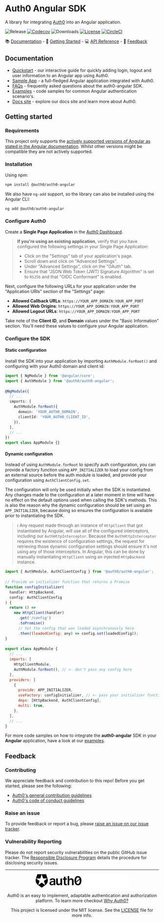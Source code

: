 # Auth0 Angular SDK

A library for integrating [Auth0](https://auth0.com) into an Angular application.

![Release](https://img.shields.io/github/v/release/auth0/auth0-angular)
[![Codecov](https://img.shields.io/codecov/c/github/auth0/auth0-angular)](https://codecov.io/gh/auth0/auth0-angular)
![Downloads](https://img.shields.io/npm/dw/@auth0/auth0-angular)
[![License](https://img.shields.io/:license-MIT-blue.svg?style=flat)](https://opensource.org/licenses/MIT)
[![CircleCI](https://img.shields.io/circleci/build/github/auth0/auth0-angular)](https://circleci.com/gh/auth0/auth0-angular)

:books: [Documentation](#documentation) - :rocket: [Getting Started](#getting-started) - :computer: [API Reference](https://auth0.github.io/auth0-angular/) - :speech_balloon: [Feedback](#feedback)

## Documentation

- [Quickstart](https://auth0.com/docs/quickstart/spa/angular) - our interactive guide for quickly adding login, logout and user information to an Angular app using Auth0.
- [Sample App](https://github.com/auth0-samples/auth0-angular-samples/tree/master/Sample-01) - a full-fledged Angular application integrated with Auth0.
- [FAQs](./FAQ.md) - frequently asked questions about the auth0-angular SDK.
- [Examples](./EXAMPLES.md) - code samples for common Angular authentication scenario's.
- [Docs site](https://www.auth0.com/docs) - explore our docs site and learn more about Auth0.

## Getting started

### Requirements

This project only supports the [actively supported versions of Angular as stated in the Angular documentation](https://angular.io/guide/releases#actively-supported-versions). Whilst other versions might be compatible they are not actively supported.

### Installation

Using npm:

```sh
npm install @auth0/auth0-angular
```

We also have `ng-add` support, so the library can also be installed using the Angular CLI:

```sh
ng add @auth0/auth0-angular
```

### Configure Auth0

Create a **Single Page Application** in the [Auth0 Dashboard](https://manage.auth0.com/#/applications).

> **If you're using an existing application**, verify that you have configured the following settings in your Single Page Application:
>
> - Click on the "Settings" tab of your application's page.
> - Scroll down and click on "Advanced Settings".
> - Under "Advanced Settings", click on the "OAuth" tab.
> - Ensure that "JSON Web Token (JWT) Signature Algorithm" is set to `RS256` and that "OIDC Conformant" is enabled.

Next, configure the following URLs for your application under the "Application URIs" section of the "Settings" page:

- **Allowed Callback URLs**: `https://YOUR_APP_DOMAIN:YOUR_APP_PORT`
- **Allowed Web Origins**: `https://YOUR_APP_DOMAIN:YOUR_APP_PORT`
- **Allowed Logout URLs**: `https://YOUR_APP_DOMAIN:YOUR_APP_PORT`

Take note of the **Client ID**, and **Domain** values under the "Basic Information" section. You'll need these values to configure your Angular application.

### Configure the SDK

#### Static configuration

Install the SDK into your application by importing `AuthModule.forRoot()` and configuring with your Auth0 domain and client id:

```ts
import { NgModule } from '@angular/core';
import { AuthModule } from '@auth0/auth0-angular';

@NgModule({
  // ...
  imports: [
    AuthModule.forRoot({
      domain: 'YOUR_AUTH0_DOMAIN',
      clientId: 'YOUR_AUTH0_CLIENT_ID',
    }),
  ],
  // ...
})
export class AppModule {}
```

#### Dynamic configuration

Instead of using `AuthModule.forRoot` to specify auth configuration, you can provide a factory function using `APP_INITIALIZER` to load your config from an external source before the auth module is loaded, and provide your configuration using `AuthClientConfig.set`.

The configuration will only be used initially when the SDK is instantiated. Any changes made to the configuration at a later moment in time will have no effect on the default options used when calling the SDK's methods. This is also the reason why the dynamic configuration should be set using an `APP_INITIALIZER`, because doing so ensures the configuration is available prior to instantiating the SDK.

> :information_source: Any request made through an instance of `HttpClient` that got instantiated by Angular, will use all of the configured interceptors, including our `AuthHttpInterceptor`. Because the `AuthHttpInterceptor` requires the existence of configuration settings, the request for retrieving those dynamic configuration settings should ensure it's not using any of those interceptors. In Angular, this can be done by manually instantiating `HttpClient` using an injected `HttpBackend` instance.

```js
import { AuthModule, AuthClientConfig } from '@auth0/auth0-angular';

// Provide an initializer function that returns a Promise
function configInitializer(
  handler: HttpBackend,
  config: AuthClientConfig
) {
  return () =>
    new HttpClient(handler)
      .get('/config')
      .toPromise()
      // Set the config that was loaded asynchronously here
      .then((loadedConfig: any) => config.set(loadedConfig));
}

export class AppModule {
  // ...
  imports: [
    HttpClientModule,
    AuthModule.forRoot(), // <- don't pass any config here
  ],
  providers: [
    {
      provide: APP_INITIALIZER,
      useFactory: configInitializer, // <- pass your initializer function here
      deps: [HttpBackend, AuthClientConfig],
      multi: true,
    },
  ],
  // ...
}
```

For more code samples on how to integrate the **auth0-angular** SDK in your **Angular** application, have a look at our [examples](./EXAMPLES.md).

## Feedback

### Contributing

We appreciate feedback and contribution to this repo! Before you get started, please see the following:

- [Auth0's general contribution guidelines](https://github.com/auth0/open-source-template/blob/master/GENERAL-CONTRIBUTING.md)
- [Auth0's code of conduct guidelines](https://github.com/auth0/open-source-template/blob/master/CODE-OF-CONDUCT.md)

### Raise an issue

To provide feedback or report a bug, please [raise an issue on our issue tracker](https://github.com/auth0/auth0-angular/issues).

### Vulnerability Reporting

Please do not report security vulnerabilities on the public GitHub issue tracker. The [Responsible Disclosure Program](https://auth0.com/responsible-disclosure-policy) details the procedure for disclosing security issues.

---

<p align="center">
  <img src="./auth0_black.png#gh-light-mode-only" width="150">
  <img src="./auth0_white.png#gh-dark-mode-only" width="150">
</p>
<p align="center">Auth0 is an easy to implement, adaptable authentication and authorization platform. To learn more checkout <a href="https://auth0.com/why-auth0">Why Auth0?</a></p>
<p align="center">
This project is licensed under the MIT license. See the <a href="./LICENSE"> LICENSE</a> file for more info.</p>
